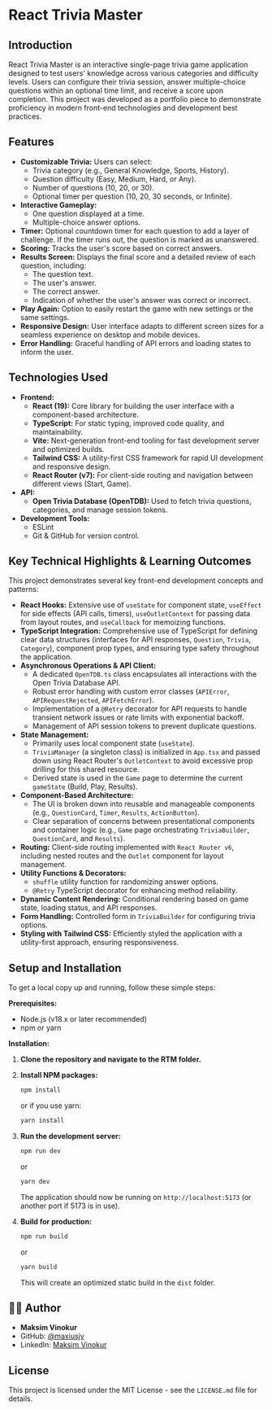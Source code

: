 # React Trivia Master

## Introduction

React Trivia Master is an interactive single-page trivia game application designed to test users' knowledge across various categories and difficulty levels. Users can configure their trivia session, answer multiple-choice questions within an optional time limit, and receive a score upon completion. This project was developed as a portfolio piece to demonstrate proficiency in modern front-end technologies and development best practices.

## Features

* **Customizable Trivia:** Users can select:
    * Trivia category (e.g., General Knowledge, Sports, History).
    * Question difficulty (Easy, Medium, Hard, or Any).
    * Number of questions (10, 20, or 30).
    * Optional timer per question (10, 20, 30 seconds, or Infinite).
* **Interactive Gameplay:**
    * One question displayed at a time.
    * Multiple-choice answer options.
* **Timer:** Optional countdown timer for each question to add a layer of challenge. If the timer runs out, the question is marked as unanswered.
* **Scoring:** Tracks the user's score based on correct answers.
* **Results Screen:** Displays the final score and a detailed review of each question, including:
    * The question text.
    * The user's answer.
    * The correct answer.
    * Indication of whether the user's answer was correct or incorrect.
* **Play Again:** Option to easily restart the game with new settings or the same settings.
* **Responsive Design:** User interface adapts to different screen sizes for a seamless experience on desktop and mobile devices.
* **Error Handling:** Graceful handling of API errors and loading states to inform the user.

## Technologies Used

* **Frontend:**
    * **React (19):** Core library for building the user interface with a component-based architecture.
    * **TypeScript:** For static typing, improved code quality, and maintainability.
    * **Vite:** Next-generation front-end tooling for fast development server and optimized builds.
    * **Tailwind CSS:** A utility-first CSS framework for rapid UI development and responsive design.
    * **React Router (v7):** For client-side routing and navigation between different views (Start, Game).
* **API:**
    * **Open Trivia Database (OpenTDB):** Used to fetch trivia questions, categories, and manage session tokens.
* **Development Tools:**
    * ESLint 
    * Git & GitHub for version control.

  
## Key Technical Highlights & Learning Outcomes

This project demonstrates several key front-end development concepts and patterns:

* **React Hooks:** Extensive use of `useState` for component state, `useEffect` for side effects (API calls, timers), `useOutletContext` for passing data from layout routes, and `useCallback` for memoizing functions.
* **TypeScript Integration:** Comprehensive use of TypeScript for defining clear data structures (interfaces for API responses, `Question`, `Trivia`, `Category`), component prop types, and ensuring type safety throughout the application.
* **Asynchronous Operations & API Client:**
    * A dedicated `OpenTDB.ts` class encapsulates all interactions with the Open Trivia Database API.
    * Robust error handling with custom error classes (`APIError`, `APIRequestRejected`, `APIFetchError`).
    * Implementation of a `@Retry` decorator for API requests to handle transient network issues or rate limits with exponential backoff.
    * Management of API session tokens to prevent duplicate questions.
* **State Management:**
    * Primarily uses local component state (`useState`).
    * `TriviaManager` (a singleton class) is initialized in `App.tsx` and passed down using React Router's `OutletContext` to avoid excessive prop drilling for this shared resource.
    * Derived state is used in the `Game` page to determine the current `gameState` (Build, Play, Results).
* **Component-Based Architecture:**
    * The UI is broken down into reusable and manageable components (e.g., `QuestionCard`, `Timer`, `Results`, `ActionButton`).
    * Clear separation of concerns between presentational components and container logic (e.g., `Game` page orchestrating `TriviaBuilder`, `QuestionCard`, and `Results`).
* **Routing:** Client-side routing implemented with `React Router v6`, including nested routes and the `Outlet` component for layout management.
* **Utility Functions & Decorators:**
    * `shuffle` utility function for randomizing answer options.
    * `@Retry` TypeScript decorator for enhancing method reliability.
* **Dynamic Content Rendering:** Conditional rendering based on game state, loading status, and API responses.
* **Form Handling:** Controlled form in `TriviaBuilder` for configuring trivia options.
* **Styling with Tailwind CSS:** Efficiently styled the application with a utility-first approach, ensuring responsiveness.

## Setup and Installation

To get a local copy up and running, follow these simple steps:

**Prerequisites:**

* Node.js (v18.x or later recommended)
* npm or yarn

**Installation:**

1.  **Clone the repository and navigate to the RTM folder.**
2.  **Install NPM packages:**
    ```bash
    npm install
    ```
    or if you use yarn:
    ```bash
    yarn install
    ```
3.  **Run the development server:**
    ```bash
    npm run dev
    ```
    or
    ```bash
    yarn dev
    ```
    The application should now be running on `http://localhost:5173` (or another port if 5173 is in use).

4.  **Build for production:**
    ```bash
    npm run build
    ```
    or
    ```bash
    yarn build
    ```
    This will create an optimized static build in the `dist` folder.


## 👨‍💻 Author

* **Maksim Vinokur**
* GitHub: [@maxiusjv](https://github.com/maximusjv)
* LinkedIn: [Maksim Vinokur](https://www.linkedin.com/in/maksim-vinokur-35918a303/)

## License

This project is licensed under the MIT License - see the `LICENSE.md` file for details.